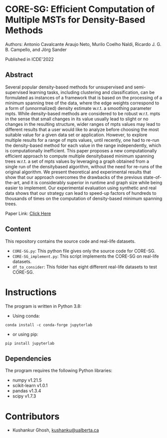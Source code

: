 # CORE-SG: Efficient Computation of Multiple MSTs for Density-Based Methods
Authors: Antonio Cavalcante Araujo Neto, Murilo Coelho Naldi, Ricardo J. G. B. Campello, and Jörg Sander

Published in ICDE'2022

## Abstract
Several popular density-based methods for unsupervised and semi-supervised learning tasks, including clustering and classification, can be formulated as instances of a framework that is based on the processing of a minimum spanning tree of the data, where the edge weights correspond to a form of (unnormalized) density estimate w.r.t. a smoothing parameter mpts. While density-based methods are considered to be robust w.r.t. mpts in the sense that small changes in its value usually lead to slight or no changes in the resulting structure, wider ranges of mpts values may lead to different results that a user would like to analyze before choosing the most suitable value for a given data set or application. However, to explore multiple results for a range of mpts values, until recently, one had to re-run the density-based method for each value in the range independently, which is computationally inefficient. This paper proposes a new computationally efficient approach to compute multiple densitybased minimum spanning trees w.r.t. a set of mpts values by leveraging a graph obtained from a single run of the densitybased algorithm, without the need for re-runs of the original algorithm. We present theoretical and experimental results that show that our approach overcomes the drawbacks of the previous state-of-the-art, and it is considerably superior in runtime and graph size while being easier to implement. Our experimental evaluation using synthetic and real data shows that our strategy can lead to speed-up factors of hundreds to thousands of times on the computation of density-based minimum spanning trees.


Paper Link: [Click Here](https://ieeexplore.ieee.org/abstract/document/9835187) 

## Content

This repository contains the source code and real-life datasets.

  * `CORE-SG.py`: This python file gives only the source code for CORE-SG.
  * `CORE-SG_implement.py`: This script implements the CORE-SG on real-life datasets.
  * `df_to_consider`: This folder has eight different real-life datasets to test CORE-SG.
  
# Instructions
The program is written in Python 3.8:
* Using conda:
```
conda install -c conda-forge jupyterlab
```
* or using pip:
```
pip install jupyterlab
```
## Dependencies

The program requires the following Python libraries:
* numpy v1.21.5
* scikit-learn v1.0.1
* pandas v1.3.4
* scipy v1.7.3

# Contributors

* Kushankur Ghosh, [kushanku@ualberta.ca](mailto:kushanku@ualberta.ca)

